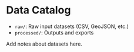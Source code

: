 # Data Catalog

- `raw/`: Raw input datasets (CSV, GeoJSON, etc.)
- `processed/`: Outputs and exports

Add notes about datasets here.
